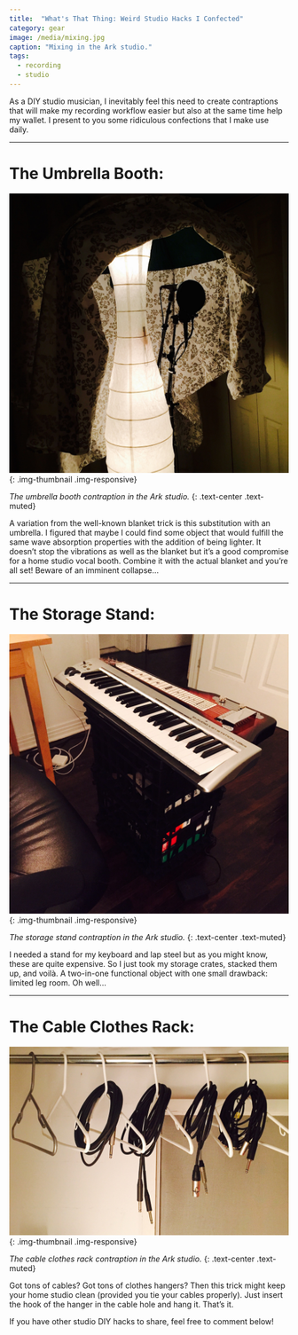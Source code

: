 ```yaml
---
title:  "What's That Thing: Weird Studio Hacks I Confected"
category: gear
image: /media/mixing.jpg
caption: "Mixing in the Ark studio."
tags:
  - recording
  - studio
---
```


As a DIY studio musician, I inevitably feel this need to create contraptions that will make my recording workflow easier but also at the same time help my wallet. I present to you some ridiculous confections that I make use daily.

 * * *

# __The Umbrella Booth:__

![Umbrella Booth](/media/booth.jpg){: .img-thumbnail .img-responsive}

_The umbrella booth contraption in the Ark studio._
{: .text-center .text-muted}

A variation from the well-known blanket trick is this substitution with an umbrella. I figured that maybe I could find some object that would fulfill the same wave absorption properties with the addition of being lighter. It doesn’t stop the vibrations as well as the blanket but it’s a good compromise for a home studio vocal booth. Combine it with the actual blanket and you’re all set! Beware of an imminent collapse…

 * * *

# __The Storage Stand:__

![Storage Stand](/media/stand.jpg){: .img-thumbnail .img-responsive}

_The storage stand contraption in the Ark studio._
{: .text-center .text-muted}

I needed a stand for my keyboard and lap steel but as you might know, these are quite expensive. So I just took my storage crates, stacked them up, and voilà. A two-in-one functional object with one small drawback: limited leg room. Oh well…

 * * *

# __The Cable Clothes Rack:__

![Cable Clothes Rack](/media/cables.jpg){: .img-thumbnail .img-responsive}

_The cable clothes rack contraption in the Ark studio._
{: .text-center .text-muted}

Got tons of cables? Got tons of clothes hangers? Then this trick might keep your home studio clean (provided you tie your cables properly). Just insert the hook of the hanger in the cable hole and hang it. That’s it.

If you have other studio DIY hacks to share, feel free to comment below!

